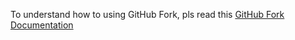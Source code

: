 To understand how to using GitHub Fork, pls read this [GitHub Fork Documentation](https://docs.github.com/en/pull-requests/collaborating-with-pull-requests/working-with-forks/fork-a-repo)
